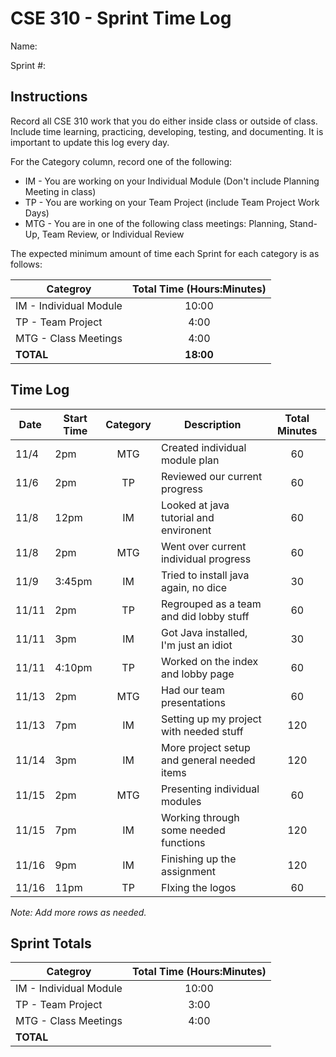 # CSE 310 - Sprint Time Log

Name:

Sprint #:

## Instructions

Record all CSE 310 work that you do either inside class or outside of class.  Include time learning, practicing, developing, testing, and documenting.  It is important to update this log every day.

For the Category column, record one of the following:
* IM - You are working on your Individual Module (Don't include Planning Meeting in class)
* TP - You are working on your Team Project (include Team Project Work Days)
* MTG - You are in one of the following class meetings: Planning, Stand-Up, Team Review, or Individual Review

The expected minimum amount of time each Sprint for each category is as follows:

|Categroy                       |Total Time (Hours:Minutes)|
|-------------------------------|:------------------------:|
|IM - Individual Module         |          10:00           |
|TP - Team Project              |           4:00           |
|MTG - Class Meetings           |           4:00           |
|**TOTAL**                      |        **18:00**         |

## Time Log

|Date      |Start Time|Category|Description                                 |Total Minutes|
|----------|----------|:------:|--------------------------------------------|:-----------:|
|   11/4   |  2pm     |   MTG  | Created individual module plan             |     60      |
|   11/6   |  2pm     |    TP  | Reviewed our current progress              |     60      |
|   11/8   |  12pm    |   IM   | Looked at java tutorial and environent     |     60      |
|   11/8   |   2pm    |   MTG  | Went over current individual progress      |     60      |
|   11/9   |   3:45pm |   IM   | Tried to install java again, no dice       |     30      |
|   11/11  |   2pm    |    TP  | Regrouped as a team and did lobby stuff    |     60      |
|   11/11  |   3pm    |    IM  | Got Java installed, I'm just an idiot      |     30      |
|   11/11  |  4:10pm  |    TP  | Worked on the index and lobby page         |     60      |
|   11/13  |   2pm    |    MTG | Had our team presentations                 |     60      |
|   11/13  |   7pm    |    IM  | Setting up my project with needed stuff    |     120     |
|   11/14  |   3pm    |    IM  | More project setup and general needed items|     120     |
|   11/15  |   2pm    |    MTG | Presenting individual modules              |     60      |
|   11/15  |   7pm    |    IM  | Working through some needed functions      |     120     |
|   11/16  |   9pm    |    IM  | Finishing up the assignment                |     120     |
|   11/16  |   11pm   |    TP  | FIxing the logos                           |     60      |



_Note: Add more rows as needed._

## Sprint Totals

|Categroy                       |Total Time (Hours:Minutes)|   
|-------------------------------|:------------------------:|
|IM - Individual Module         |          10:00           |  
|TP - Team Project              |           3:00           |   
|MTG - Class Meetings           |           4:00           |  
|**TOTAL**                      |                          |